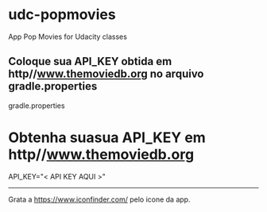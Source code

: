 # udc-popmovies
App Pop Movies for Udacity classes

Coloque sua API_KEY obtida em http//www.themoviedb.org no arquivo gradle.properties
---------------------------------------------------------------------------

gradle.properties
		
# Obtenha suasua API_KEY em http//www.themoviedb.org
API_KEY="< API KEY AQUI >"
																			 
---------------------------------------------------------------------------

Grata a https://www.iconfinder.com/ pelo icone da app.